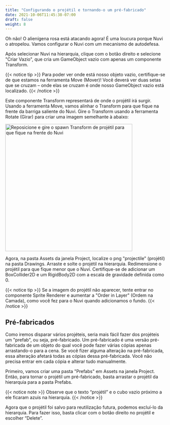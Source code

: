```yaml
---
title: "Configurando o projétil e tornando-o um pré-fabricado"
date: 2021-10-06T11:45:38-07:00
draft: false
weight: 8
---
```


Oh não! O alienígena rosa está atacando agora! É uma loucura porque Nuvi o atropelou. Vamos configurar o Nuvi com um mecanismo de autodefesa.

Após selecionar Nuvi na hierarquia, clique com o botão direito e selecione "Criar Vazio", que cria um GameObject vazio com apenas um componente Transform.

{{< notice tip >}}
Para poder ver onde está nosso objeto vazio, certifique-se de que estamos na ferramenta Move (Mover)! Você deverá ver duas setas que se cruzam – onde elas se cruzam é ​​onde nosso GameObject vazio está localizado.
{{< /notice >}}

Este componente Transform representará de onde o projétil irá surgir. Usando a ferramenta Move, vamos alinhar o Transform para que fique na frente da barriga saliente do Nuvi. Gire o Transform usando a ferramenta Rotate (Girar) para criar uma imagem semelhante à abaixo:

<img src="../img/7_projectileSpawn.png" alt="Reposicione e gire o spawn Transform de projétil para que fique na frente do Nuvi" width="400"/>

Agora, na pasta Assets da janela Project, localize o png "projectile" (projétil) na pasta Drawings. Arraste e solte o projétil na hierarquia. Redimensione o projétil para que fique menor que o Nuvi. Certifique-se de adicionar um BoxCollider2D e um RigidBody2D com a escala de gravidade definida como 0.

{{< notice tip >}}
Se a imagem do projétil não aparecer, tente entrar no componente Sprite Renderer e aumentar a "Order in Layer" (Ordem na Camada), como você fez para o Nuvi quando adicionamos o fundo.
{{< /notice >}}

## Pré-fabricados

Como iremos disparar vários projéteis, seria mais fácil fazer dos projéteis um "prefab", ou seja, pré-fabricado. Um pré-fabricado é uma versão pré-fabricada de um objeto do qual você pode fazer várias cópias apenas arrastando-o para a cena. Se você fizer alguma alteração na pré-fabricada, essa alteração afetará todas as cópias dessa pré-fabricada. Você não precisa entrar em cada cópia e alterar tudo manualmente.

Primeiro, vamos criar uma pasta "Prefabs" em Assets na janela Project. Então, para tornar o projétil um pré-fabricado, basta arrastar o projétil da hierarquia para a pasta Prefabs.

{{< notice note >}}
Observe que o texto “projétil” e o cubo vazio próximo a ele ficaram azuis na hierarquia.
{{< /notice >}}

Agora que o projétil foi salvo para reutilização futura, podemos excluí-lo da hierarquia. Para fazer isso, basta clicar com o botão direito no projétil e escolher “Delete”.
